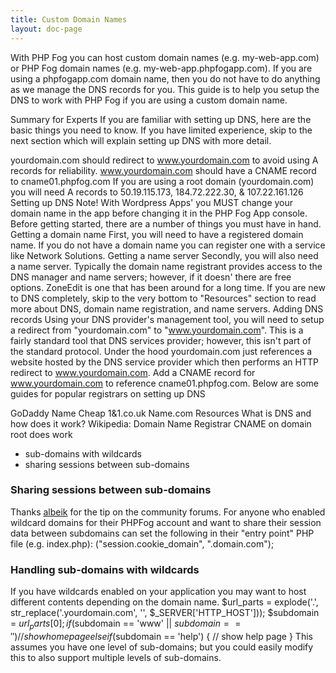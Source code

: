 ```yaml
---
title: Custom Domain Names
layout: doc-page
---
```


With PHP Fog you can host custom domain names (e.g. my-web-app.com) or PHP Fog domain names (e.g. my-web-app.phpfogapp.com). If you are using a phpfogapp.com domain name, then you do not have to do anything as we manage the DNS records for you. This guide is to help you setup the DNS to work with PHP Fog if you are using a custom domain name.

Summary for Experts
If you are familiar with setting up DNS, here are the basic things you need to know. If you have limited experience, skip to the next section which will explain setting up DNS with more detail.

yourdomain.com should redirect to www.yourdomain.com to avoid using A records for reliability.
www.yourdomain.com should have a CNAME record to cname01.phpfog.com
If you are using a root domain (yourdomain.com) you will need A records to 50.19.115.173, 184.72.222.30,
& 107.22.161.126
Setting up DNS
Note!
With Wordpress Apps' you MUST change your domain name in the app before changing it in the PHP Fog App console.
Before getting started, there are a number of things you must have in hand.
Getting a domain name
First, you will need to have a registered domain name. If you do not have a domain name you can register one with a service like Network Solutions.
Getting a name server
Secondly, you will also need a name server. Typically the domain name registrant provides access to the DNS manager and name servers; however, if it doesn' there are free options. ZoneEdit is one that has been around for a long time.
If you are new to DNS completely, skip to the very bottom to "Resources" section to read more about DNS, domain name registration, and name servers.
Adding DNS records
Using your DNS provider's management tool, you will need to setup a redirect from "yourdomain.com" to "www.yourdomain.com". This is a fairly standard tool that DNS services provider; however, this isn't part of the standard protocol. Under the hood yourdomain.com just references a website hosted by the DNS service provider which then performs an HTTP redirect to www.yourdomain.com.
Add a CNAME record for www.yourdomain.com to reference cname01.phpfog.com.
Below are some guides for popular registrars on setting up DNS

GoDaddy
Name Cheap
1&1.co.uk
Name.com
Resources
What is DNS and how does it work?
Wikipedia: Domain Name Registrar
CNAME on domain root does work

* sub-domains with wildcards
* sharing sessions between sub-domains

### Sharing sessions between sub-domains

Thanks [albeik](http://community.phpfog.com/discussion/85/sharing-sessions-between-subdomains) for the tip on the community forums.
For anyone who enabled wildcard domains for their PHPFog account and want to share their session data between subdomains can set the following in their "entry point" PHP file (e.g. index.php):
("session.cookie_domain", ".domain.com");


### Handling sub-domains with wildcards

If you have wildcards enabled on your application you may want to host different contents depending on the domain name.
$url_parts = explode('.', str_replace('.yourdomain.com', '', $_SERVER['HTTP_HOST']));
$subdomain = $url_parts[0];
if ($subdomain == 'www' || $subdomain == '')
{
// show home page
}
else if ($subdomain == 'help')
{
// show help page
}
This assumes you have one level of sub-domains; but you could easily modify this to also support multiple levels of sub-domains.
